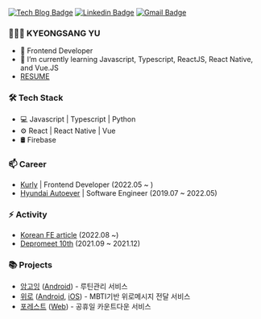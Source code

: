[![Tech Blog Badge](http://img.shields.io/badge/-Tech%20blog-black?style=flat-square&logo=github&link=https://ykss.netlify.app/)](https://ykss.netlify.app/) 
[![Linkedin Badge](https://img.shields.io/badge/-LinkedIn-blue?style=flat-square&logo=Linkedin&logoColor=white&link=https://www.linkedin.com/in/kyeongsangyu/)](https://www.linkedin.com/in/kyeongsangyu/) 
[![Gmail Badge](https://img.shields.io/badge/-Gmail-d14836?style=flat-square&logo=Gmail&logoColor=white&link=mailto:yukyeongsang@gmail.com)](mailto:yukyeongsang@gmail.com)

### 👨🏻‍💻   KYEONGSANG YU

- 👨 Frontend Developer
- 🌱 I’m currently learning Javascript, Typescript, ReactJS, React Native, and Vue.JS
- [ RESUME ](https://ykss.notion.site/Kyeongsang-Yu-a4ddc1935ee74a0aafbb311aa7f675e7)


### 🛠  Tech Stack

- 💻  Javascript | Typescript | Python
- ⚙️  React | React Native | Vue
- 🛢  Firebase 

### 📫  Career

- [Kurly](https://www.kurly.com/shop/main/index.php) | Frontend Developer (2022.05 ~ )
- [Hyundai Autoever](https://www.hyundai-autoever.com/kor/main/index.do) | Software Engineer (2019.07 ~ 2022.05)

### ⚡ Activity

- [Korean FE article](https://kofearticle.substack.com/) (2022.08 ~)
- [Depromeet 10th](https://www.depromeet.com/) (2021.09 ~ 2021.12)

### 📚 Projects

- [암고잉](https://www.notion.so/ykss/85634e9420184532af8683864a8c0409) ([Android](https://play.google.com/store/apps/details?id=com.dpm.imgoing)) - 루틴관리 서비스
- [위로](https://www.notion.so/ykss/Wero-7b5d4b63a3cb478e8c17e93fe089ba53) ([Android](https://play.google.com/store/apps/details?id=com.ykss.wero), [iOS](https://apps.apple.com/kr/app/%EC%9C%84%EB%A1%9C/id1604716763)) - MBTI기반 위로메시지 전달 서비스
- [포레스트](https://www.notion.so/ykss/forrest-566dadf9123b4ca392afb5f29dcb0570) ([Web](https://for-rest.netlify.app/)) - 공휴일 카운트다운 서비스
 


<!--
 [![ykss's github stats](https://github-readme-stats.vercel.app/api?username=ykss)](https://github.com/anuraghazra/github-readme-stats)
 
 <img src="https://github-readme-stats.vercel.app/api/top-langs/?username=ykss&layout=compact&theme=calm"/>
 
Here are some ideas to get you started:


- 👯 I’m looking to collaborate on ...
- 🤔 I’m looking for help with ...
- 💬 Ask me about ...
- 📫 How to reach me: ...
- 😄 Pronouns: ...
- ⚡ Fun fact: ...
-->
